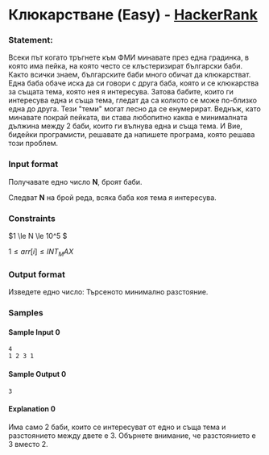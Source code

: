 # Клюкарстване (Easy) - [HackerRank](<https://www.hackerrank.com/contests/sda-hw-9-2023/challenges/challenge-4437>)


### Statement:

Всеки път когато тръгнете към ФМИ минавате през една градинка, в която има пейка, на която често се клъстеризират български баби. Както всички знаем, българските баби много обичат да клюкарстват. Една баба обаче иска да си говори с друга баба, която и се клюкарства за същата тема, която нея я интересува. Затова бабите, които ги интересува една и съща тема, гледат да са колкото се може по-близко една до друга. Тези "теми" могат лесно да се енумерират. Веднъж, като минавате покрай пейката, ви става любопитно каква е минималната дължина между 2 баби, които ги вълнува една и съща тема. И Вие, бидейки програмисти, решавате да напишете програма, която решава този проблем.


### Input format

Получавате едно число **N**, броят баби.

Следват **N** на брой реда, всяка баба коя тема я интересува.


### Constraints

$1 \le N \le 10^5 $

$1 \le arr[i] \le  INT_MAX$


### Output format

Изведете едно число: Търсеното минимално разстояние.


### Samples


#### Sample Input 0
```
4
1 2 3 1
```

#### Sample Output 0
```
3
```

#### Explanation 0
Има само 2 баби, които се интересуват от едно и съща тема и разстоянието между двете е 3. Обърнете внимание, че разстоянието е 3 вместо 2.
